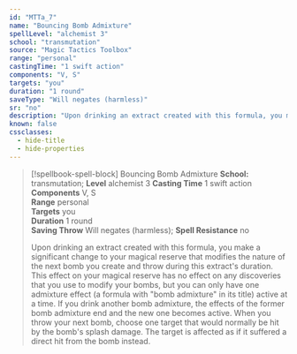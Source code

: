 ```yaml
---
id: "MTTa_7"
name: "Bouncing Bomb Admixture"
spellLevel: "alchemist 3"
school: "transmutation"
source: "Magic Tactics Toolbox"
range: "personal"
castingTime: "1 swift action"
components: "V, S"
targets: "you"
duration: "1 round"
saveType: "Will negates (harmless)"
sr: "no"
description: "Upon drinking an extract created with this formula, you make a significant change to your magical reserve that modifies the nature of the next bomb you create and throw during this extract's duration. This effect on your magical reserve has no effect on any discoveries that you use to modify your bombs, but you can only have one admixture effect (a formula with \"bomb admixture\" in its title) active at a time. If you drink another bomb admixture, the effects of the former bomb admixture end and the new one becomes active.  When you throw your next bomb, choose one target that would normally be hit by the bomb's splash damage. The target is affected as if it suffered a direct hit from the bomb instead."
known: false
cssclasses:
  - hide-title
  - hide-properties
---
```


> [!spellbook-spell-block] Bouncing Bomb Admixture
> **School:** transmutation; **Level** alchemist 3
> **Casting Time** 1 swift action  
> **Components** V, S  
> **Range** personal  
> **Targets** you  
> **Duration** 1 round  
> **Saving Throw** Will negates (harmless); **Spell Resistance** no
> 
> Upon drinking an extract created with this formula, you make a significant change to your magical reserve that modifies the nature of the next bomb you create and throw during this extract's duration. This effect on your magical reserve has no effect on any discoveries that you use to modify your bombs, but you can only have one admixture effect (a formula with "bomb admixture" in its title) active at a time. If you drink another bomb admixture, the effects of the former bomb admixture end and the new one becomes active.  When you throw your next bomb, choose one target that would normally be hit by the bomb's splash damage. The target is affected as if it suffered a direct hit from the bomb instead.